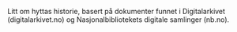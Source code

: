Litt om hyttas historie, basert på dokumenter funnet i Digitalarkivet (digitalarkivet.no) og Nasjonalbibliotekets digitale samlinger (nb.no).
